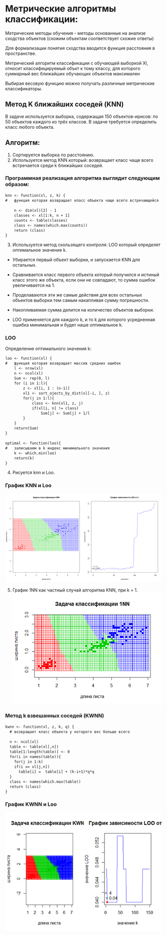 # Метрические алгоритмы классификации:

 Метрические методы обучения - методы основанные на анализе сходства объектов (схожим объектам соответствует схожие ответы)
 
 Для формализации понятия сходства вводится функция расстояния в пространстве.
 
 Метрический алгоритм классификации с обучающей выборкой Xl, относит классифицируемый объкт к тому классу, для которого суммарный вес ближайших обучающих объектов максимален 

 Выбирая весовую функцию можно получать различные метрические классификаторы.
 
## Метод K ближайших соседей (KNN)

В задаче используется выборка, содержащая 150 объектов-ирисов:
по 50 объектов каждого из трёх классов. В задаче требуется определить класс любого объекта.


## Алгоритм:
1. Сортируется выборка по расстоянию.
2. Используется метод KNN который: возвращает класс чаще всего встречается среди k ближайших соседей.

### Программная реализация алгоритма выглядит следующим образом:
    knn <- function(xl, z, k) {	  
	#	функция которая возвращает класс объекта чаще всего встречающейся
	      
		n <- dim(xl)[2] - 1 
		classes <- xl[1:k, n + 1] 
		counts <- table(classes) 
		class <- names(which.max(counts)) 
		return (class)	  
	}

3. Используется метод скользящего контроля: LOO который определят оптимальное значение k. 

* Убирается первый объект выборки, и запускается KNN для остальных. 

* Сравнивается класс первого объекта который получился и истиный класс этого же объекта, если они не совпадают, 
то сумма ошибок увеличивается на 1. 

* Проделаваются эти же самые действия для всех остальных объектов выборки тем самым накапливая сумму погрешности. 

* Накопливаемая сумма делится на количество объектов выборки. 

* LOO применяется для каждого k, и то k для которого усредненная ошибка минимальная и будет наше оптимальное k.

### LOO

Определение оптимального значения k:

    loo <- function(xl) {
	#	функция которая возвращает массив средних ошибок
		l <- nrow(xl)
		n <- ncol(xl)
		Sum <- rep(0, l)
		for (i in 1:l){
			z <- xl[i, 1 : (n-1)]
			xl1 <- sort_ojects_by_dist(xl[-i, ], z)		
			for(j in 1:l){
				class <- knn(xl1, z, j)	
				if(xl[i, n] != class) 
					Sum[j] <- Sum[j] + 1/l 	
			}
		}
		return(Sum)
	}

	optimal <- function(loo){
	#	записываем в k индекс минимального значения 
		k <- which.min(loo)
		return(k)
	}

4. Рисуется knn и Loo.
	
###	График KNN и Loo
![](https://github.com/PavlovaJulia/R_Projects/blob/master/lab2/KNNandLOO.png)

5. График 1NN как частный случай алгоритма KNN, при k = 1.
![](https://github.com/PavlovaJulia/R_Projects/blob/master/lab1/1NN.png)

### Метод k взвешанных соседей (KWNN)

    kwnn <- function(xl, z, k, q) {	  
	  #	возвращает класс объекта у которого вес больше всего

	  n <- ncol(xl)
	  table <- table(xl[,n])
	  table[1:length(table)] <- 0
	  for(i in names(table)){
		for(j in 1:k)
		if(i == xl[j,n]) 
		  table[i] =  table[i] + (k-i+1)*q*q
	  }
	  class <- names(which.max(table))
	  return (class)	  
	}

### График KWNN и Loo 
![](https://github.com/PavlovaJulia/R_Projects/blob/master/lab2/KWNN.png)


